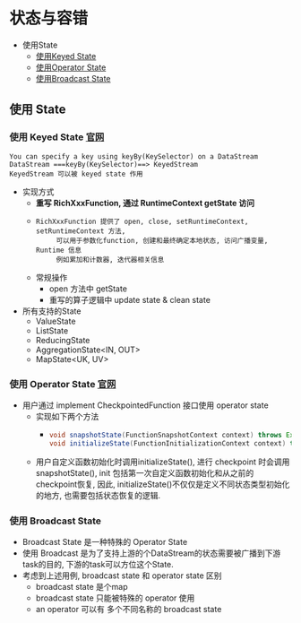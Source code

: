 # 状态与容错

- 使用State
    - [使用Keyed State]()
    - [使用Operator State]()
    - [使用Broadcast State]()
    

## 使用 State

### 使用 Keyed State [官网](https://ci.apache.org/projects/flink/flink-docs-release-1.12/dev/stream/state/state.html#using-keyed-state)

```text
You can specify a key using keyBy(KeySelector) on a DataStream
DataStream ===keyBy(KeySelector)==> KeyedStream
KeyedStream 可以被 keyed state 作用
```

- 实现方式
    - **重写 RichXxxFunction, 通过 RuntimeContext getState 访问**
    - ```text
      RichXxxFunction 提供了 open, close, setRuntimeContext, setRuntimeContext 方法,
           可以用于参数化function, 创建和最终确定本地状态, 访问广播变量, Runtime 信息
           例如累加和计数器, 迭代器相关信息
      ```
    - 常规操作
        - open 方法中 getState
        - 重写的算子逻辑中 update state & clean state
- 所有支持的State
    - ValueState<T>
    - ListState<T>
    - ReducingState<T>
    - AggregationState<IN, OUT>
    - MapState<UK, UV>

### 使用 Operator State [官网](https://ci.apache.org/projects/flink/flink-docs-release-1.12/dev/stream/state/state.html#using-operator-state)

- 用户通过 implement CheckpointedFunction 接口使用 operator state
    - 实现如下两个方法
        - ```java
          void snapshotState(FunctionSnapshotContext context) throws Exception;
          void initializeState(FunctionInitializationContext context) throws Exception;
          ```
    - 用户自定义函数初始化时调用initializeState(), 进行 checkpoint 时会调用 snapshotState(), init 包括第一次自定义函数初始化和从之前的checkpoint恢复, 因此,
      initializeState()不仅仅是定义不同状态类型初始化的地方, 也需要包括状态恢复的逻辑.

### 使用 Broadcast State
- Broadcast State 是一种特殊的 Operator State
- 使用 Broadcast 是为了支持上游的个DataStream的状态需要被广播到下游task的目的, 下游的task可以方位这个State.
- 考虑到上述用例, broadcast state 和 operator state 区别
    - broadcast state 是个map
    - broadcast state 只能被特殊的 operator 使用
    - an operator 可以有 多个不同名称的 broadcast state

